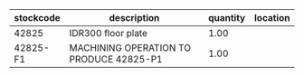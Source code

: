 |stockcode|description|quantity|location|
|---------|-----------|--------|--------|
|42825|IDR300 floor plate|1.00||
|42825-F1|MACHINING OPERATION TO PRODUCE 42825-P1|1.00||
